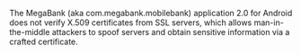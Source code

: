 The MegaBank (aka com.megabank.mobilebank) application 2.0 for Android does not verify X.509 certificates from SSL servers, which allows man-in-the-middle attackers to spoof servers and obtain sensitive information via a crafted certificate.